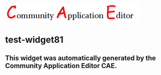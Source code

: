 ![CAE](https://github.com/cae-test/CAE-Deployment-Temp/blob/gh-pages/frontendComponent-test-widget81/img/logo.png)  

test-widget81
===================


This widget was automatically generated by the Community Application Editor CAE.  
---------------
